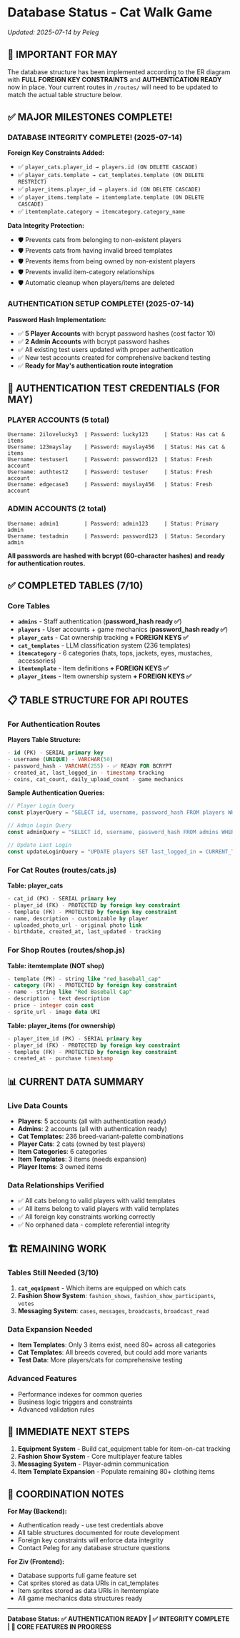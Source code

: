 # Database Status - Cat Walk Game
*Updated: 2025-07-14 by Peleg*

## 🚨 IMPORTANT FOR MAY

The database structure has been implemented according to the ER diagram with **FULL FOREIGN KEY CONSTRAINTS** and **AUTHENTICATION READY** now in place. Your current routes in `/routes/` will need to be updated to match the actual table structure below.

## ✅ MAJOR MILESTONES COMPLETE!

### **DATABASE INTEGRITY COMPLETE! (2025-07-14)**
**Foreign Key Constraints Added:**
- ✅ `player_cats.player_id → players.id (ON DELETE CASCADE)`
- ✅ `player_cats.template → cat_templates.template (ON DELETE RESTRICT)`  
- ✅ `player_items.player_id → players.id (ON DELETE CASCADE)`
- ✅ `player_items.template → itemtemplate.template (ON DELETE CASCADE)`
- ✅ `itemtemplate.category → itemcategory.category_name`

**Data Integrity Protection:**
- 🛡️ Prevents cats from belonging to non-existent players
- 🛡️ Prevents cats from having invalid breed templates
- 🛡️ Prevents items from being owned by non-existent players
- 🛡️ Prevents invalid item-category relationships
- 🛡️ Automatic cleanup when players/items are deleted

### **AUTHENTICATION SETUP COMPLETE! (2025-07-14)**
**Password Hash Implementation:**
- ✅ **5 Player Accounts** with bcrypt password hashes (cost factor 10)
- ✅ **2 Admin Accounts** with bcrypt password hashes  
- ✅ All existing test users updated with proper authentication
- ✅ New test accounts created for comprehensive backend testing
- ✅ **Ready for May's authentication route integration**

## 🔐 AUTHENTICATION TEST CREDENTIALS (FOR MAY)

### **PLAYER ACCOUNTS (5 total)**
```
Username: 2ilovelucky3  | Password: lucky123     | Status: Has cat & items
Username: 123mayslay    | Password: mayslay456   | Status: Has cat & items  
Username: testuser1     | Password: password123  | Status: Fresh account
Username: authtest2     | Password: testuser     | Status: Fresh account
Username: edgecase3     | Password: mayslay456   | Status: Fresh account
```

### **ADMIN ACCOUNTS (2 total)**
```
Username: admin1        | Password: admin123     | Status: Primary admin
Username: testadmin     | Password: password123  | Status: Secondary admin
```

**All passwords are hashed with bcrypt (60-character hashes) and ready for authentication routes.**

## ✅ COMPLETED TABLES (7/10)

### **Core Tables**
- **`admins`** - Staff authentication (**password_hash ready ✅**)
- **`players`** - User accounts + game mechanics (**password_hash ready ✅**)  
- **`player_cats`** - Cat ownership tracking **+ FOREIGN KEYS ✅**
- **`cat_templates`** - LLM classification system (236 templates)
- **`itemcategory`** - 6 categories (hats, tops, jackets, eyes, mustaches, accessories)
- **`itemtemplate`** - Item definitions **+ FOREIGN KEYS ✅**
- **`player_items`** - Item ownership system **+ FOREIGN KEYS ✅**

## 📋 TABLE STRUCTURE FOR API ROUTES

### **For Authentication Routes** 
**Players Table Structure:**
```sql
- id (PK) - SERIAL primary key
- username (UNIQUE) - VARCHAR(50) 
- password_hash - VARCHAR(255) - ✅ READY FOR BCRYPT
- created_at, last_logged_in - timestamp tracking
- coins, cat_count, daily_upload_count - game mechanics
```

**Sample Authentication Queries:**
```javascript
// Player Login Query
const playerQuery = "SELECT id, username, password_hash FROM players WHERE username = $1";

// Admin Login Query  
const adminQuery = "SELECT id, username, password_hash FROM admins WHERE username = $1";

// Update Last Login
const updateLoginQuery = "UPDATE players SET last_logged_in = CURRENT_TIMESTAMP WHERE id = $1";
```

### **For Cat Routes (routes/cats.js)**
**Table: player_cats**
```sql
- cat_id (PK) - SERIAL primary key
- player_id (FK) - PROTECTED by foreign key constraint
- template (FK) - PROTECTED by foreign key constraint  
- name, description - customizable by player
- uploaded_photo_url - original photo link
- birthdate, created_at, last_updated - tracking
```

### **For Shop Routes (routes/shop.js)**
**Table: itemtemplate (NOT shop)**
```sql
- template (PK) - string like "red_baseball_cap"  
- category (FK) - PROTECTED by foreign key constraint
- name - string like "Red Baseball Cap"
- description - text description
- price - integer coin cost
- sprite_url - image data URI
```

**Table: player_items (for ownership)**
```sql
- player_item_id (PK) - SERIAL primary key
- player_id (FK) - PROTECTED by foreign key constraint
- template (FK) - PROTECTED by foreign key constraint
- created_at - purchase timestamp
```

## 📊 CURRENT DATA SUMMARY

### **Live Data Counts**
- **Players**: 5 accounts (all with authentication ready)
- **Admins**: 2 accounts (all with authentication ready)
- **Cat Templates**: 236 breed-variant-palette combinations
- **Player Cats**: 2 cats (owned by test players)
- **Item Categories**: 6 categories
- **Item Templates**: 3 items (needs expansion)
- **Player Items**: 3 owned items

### **Data Relationships Verified**
- ✅ All cats belong to valid players with valid templates
- ✅ All items belong to valid players with valid templates
- ✅ All foreign key constraints working correctly
- ✅ No orphaned data - complete referential integrity

## 🏗️ REMAINING WORK

### **Tables Still Needed (3/10)**
1. **`cat_equipment`** - Which items are equipped on which cats
2. **Fashion Show System**: `fashion_shows`, `fashion_show_participants`, `votes`
3. **Messaging System**: `cases`, `messages`, `broadcasts`, `broadcast_read`

### **Data Expansion Needed**
- **Item Templates**: Only 3 items exist, need 80+ across all categories
- **Cat Templates**: All breeds covered, but could add more variants
- **Test Data**: More players/cats for comprehensive testing

### **Advanced Features**
- Performance indexes for common queries
- Business logic triggers and constraints
- Advanced validation rules

## 🎯 IMMEDIATE NEXT STEPS

1. **Equipment System** - Build cat_equipment table for item-on-cat tracking
2. **Fashion Show System** - Core multiplayer feature tables
3. **Messaging System** - Player-admin communication
4. **Item Template Expansion** - Populate remaining 80+ clothing items

## 📝 COORDINATION NOTES

**For May (Backend):**
- Authentication ready - use test credentials above
- All table structures documented for route development  
- Foreign key constraints will enforce data integrity
- Contact Peleg for any database structure questions

**For Ziv (Frontend):**
- Database supports full game feature set
- Cat sprites stored as data URIs in cat_templates
- Item sprites stored as data URIs in itemtemplate
- All game mechanics data structures ready

---
**Database Status: ✅ AUTHENTICATION READY | ✅ INTEGRITY COMPLETE | 🔄 CORE FEATURES IN PROGRESS**